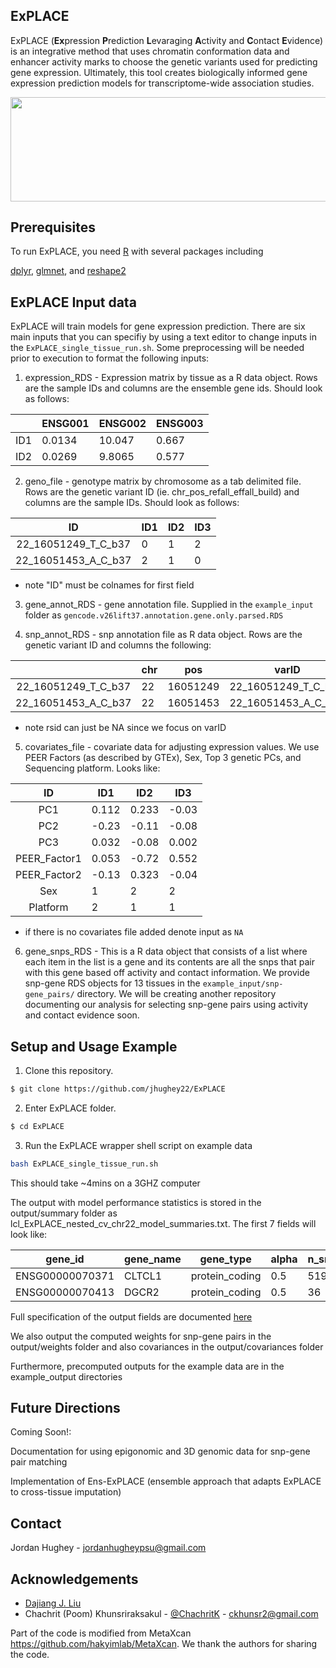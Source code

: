<!-- ABOUT THE PROJECT -->
## ExPLACE

ExPLACE (**Ex**pression **P**rediction **L**evaraging **A**ctivity and **C**ontact **E**vidence) is an integrative method that uses chromatin conformation data and enhancer activity marks to choose the genetic variants used for predicting gene expression.  Ultimately, this tool creates biologically informed gene expression prediction models for transcriptome-wide association studies. 

<p align="center">
   <img src="https://github.com/jhughey22/ExPLACE/tree/main/image/single_tissue_ExPLACE.png" width="934" height="166.7">
</p>

<!-- GETTING STARTED -->
## Prerequisites

To run ExPLACE, you need [R](https://www.r-project.org/) with several packages including

[dplyr](https://cran.r-project.org/web/packages/dplyr/index.html), [glmnet](https://cran.r-project.org/web/packages/glmnet/index.html), and [reshape2](https://cran.r-project.org/web/packages/reshape2/index.html)

<!-- Preparing Input -->
## ExPLACE Input data

ExPLACE will train models for gene expression prediction.  There are six main inputs that you can specifiy by using a text editor to change inputs in the `ExPLACE_single_tissue_run.sh`.  Some preprocessing will be needed prior to execution to format the following inputs:

1) expression_RDS - Expression matrix by tissue as a R data object.  Rows are the sample IDs and columns are the ensemble gene ids. Should look as follows:

|        | ENSG001 | ENSG002 | ENSG003 | 
| :----: | ------- | ------- | ------- | 
|  ID1   | 0.0134  | 10.047  | 0.667   | 
|  ID2   | 0.0269  | 9.8065  | 0.577   |

2) geno_file - genotype matrix by chromosome as a tab delimited file.  Rows are the genetic variant ID (ie. chr_pos_refall_effall_build) and columns are the sample IDs.  Should look as follows:

| ID                     | ID1 | ID2 | ID3 |
| :--------------------: | --- | --- | --- |
|  22_16051249_T_C_b37   | 0   | 1   | 2   |
|  22_16051453_A_C_b37   | 2   | 1   | 0   |

* note "ID" must be colnames for first field

3) gene_annot_RDS - gene annotation file. Supplied in the `example_input` folder as `gencode.v26lift37.annotation.gene.only.parsed.RDS`

4) snp_annot_RDS - snp annotation file as R data object.  Rows are the genetic variant ID and columns the following:

|                        | chr | pos      | varID               | refAllele | effectAllele | rsid |
| :--------------------: | --- | -------- | ------------------  | --------- | ------------ | ---- |
|  22_16051249_T_C_b37   | 22  | 16051249 | 22_16051249_T_C_b37 | T         | C            | rs1  |
|  22_16051453_A_C_b37   | 22  | 16051453 | 22_16051453_A_C_b37 | A         | C            | rs2  | 

* note rsid can just be NA since we focus on varID

5) covariates_file - covariate data for adjusting expression values.  We use PEER Factors (as described by GTEx), Sex, Top 3 genetic PCs, and Sequencing platform.  Looks like:

| ID                | ID1   | ID2   | ID3   |
| :---------------: | ----- | ----- | ----- |
|  PC1              | 0.112 | 0.233 | -0.03 |
|  PC2              | -0.23 | -0.11 | -0.08 |
|  PC3              | 0.032 | -0.08 | 0.002 |
|  PEER_Factor1     | 0.053 | -0.72 | 0.552 |
|  PEER_Factor2     | -0.13 | 0.323 | -0.04 |
|  Sex              | 1     | 2     | 2     |
|  Platform         | 2     | 1     | 1     |

* if there is no covariates file added denote input as `NA`

6) gene_snps_RDS - This is a R data object that consists of a list where each item in the list is a gene and its contents are all the snps that pair with this gene based off activity and contact information.  We provide snp-gene RDS objects for 13 tissues in the `example_input/snp-gene_pairs/` directory.  We will be creating another repository documenting our analysis for selecting snp-gene pairs using activity and contact evidence soon.


<!-- USAGE EXAMPLES -->
## Setup and Usage Example

1) Clone this repository.
```bash
$ git clone https://github.com/jhughey22/ExPLACE
```

2) Enter ExPLACE folder.
```bash
$ cd ExPLACE
```

3) Run the ExPLACE wrapper shell script on example data
```bash
bash ExPLACE_single_tissue_run.sh 
```
This should take ~4mins on a 3GHZ computer

The output with model performance statistics is stored in the output/summary folder as lcl_ExPLACE_nested_cv_chr22_model_summaries.txt.  The first 7 fields will look like:

| gene_id            | gene_name | gene_type      | alpha | n_snps_in_window | n_snps_in_model | lambda_min_mse     |
| :----------------: | --------- | -------------- | ----- | ---------------- | --------------- | ------------------ |
|  ENSG00000070371   | CLTCL1    | protein_coding | 0.5   | 5197             | 35              | 0.0108200838909036 | 
|  ENSG00000070413   | DGCR2     | protein_coding | 0.5   | 36               | 1               | 0.365140539710332  | 

Full specification of the output fields are documented [here](https://github.com/jhughey22/ExPLACE/tree/main/example_output/output_fields.txt)

We also output the computed weights for snp-gene pairs in the output/weights folder and also covariances in the output/covariances folder

Furthermore, precomputed outputs for the example data are in the example_output directories

<!-- FUTURE IMPLEMENTATION -->
## Future Directions

Coming Soon!:

Documentation for using epigonomic and 3D genomic data for snp-gene pair matching

Implementation of Ens-ExPLACE (ensemble approach that adapts ExPLACE to cross-tissue imputation)

<!-- CONTACT -->
## Contact

Jordan Hughey - jordanhugheypsu@gmail.com

<!-- ACKNOWLEDGEMENTS -->
## Acknowledgements
* [Dajiang J. Liu](https://dajiangliu.blog/)
* Chachrit (Poom) Khunsriraksakul - [@ChachritK](https://twitter.com/ChachritK) - ckhunsr2@gmail.com

Part of the code is modified from MetaXcan https://github.com/hakyimlab/MetaXcan. We thank the authors for sharing the code.



